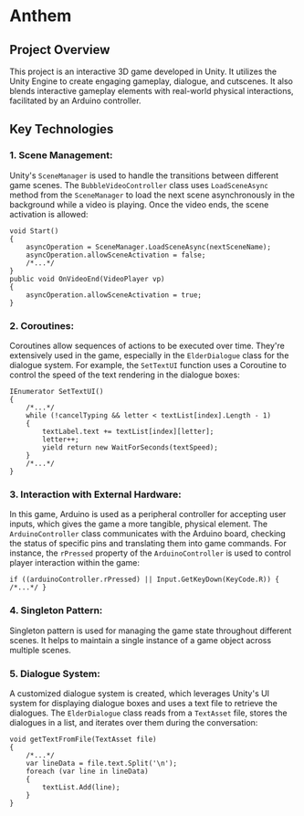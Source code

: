 # Anthem
## Project Overview
This project is an interactive 3D game developed in Unity. It utilizes the Unity Engine to create engaging gameplay, dialogue, and cutscenes. It also blends interactive gameplay elements with real-world physical interactions, facilitated by an Arduino controller.

## Key Technologies
### 1. Scene Management:
Unity's `SceneManager` is used to handle the transitions between different game scenes. The `BubbleVideoController` class uses `LoadSceneAsync` method from the `SceneManager` to load the next scene asynchronously in the background while a video is playing. Once the video ends, the scene activation is allowed:
```
void Start()
{
    asyncOperation = SceneManager.LoadSceneAsync(nextSceneName);
    asyncOperation.allowSceneActivation = false;
    /*...*/
}
public void OnVideoEnd(VideoPlayer vp)
{
    asyncOperation.allowSceneActivation = true;
}
```

### 2. Coroutines:
Coroutines allow sequences of actions to be executed over time. They're extensively used in the game, especially in the `ElderDialogue` class for the dialogue system. For example, the `SetTextUI` function uses a Coroutine to control the speed of the text rendering in the dialogue boxes:
```
IEnumerator SetTextUI()
{
    /*...*/
    while (!cancelTyping && letter < textList[index].Length - 1)
    {
        textLabel.text += textList[index][letter];
        letter++;
        yield return new WaitForSeconds(textSpeed);
    }
    /*...*/
}
```

### 3. Interaction with External Hardware:
In this game, Arduino is used as a peripheral controller for accepting user inputs, which gives the game a more tangible, physical element. The `ArduinoController` class communicates with the Arduino board, checking the status of specific pins and translating them into game commands. For instance, the `rPressed` property of the `ArduinoController` is used to control player interaction within the game:
```
if ((arduinoController.rPressed) || Input.GetKeyDown(KeyCode.R)) { /*...*/ }
```

### 4. Singleton Pattern:
Singleton pattern is used for managing the game state throughout different scenes. It helps to maintain a single instance of a game object across multiple scenes.

### 5. Dialogue System:
A customized dialogue system is created, which leverages Unity's UI system for displaying dialogue boxes and uses a text file to retrieve the dialogues. The `ElderDialogue` class reads from a  `TextAsset` file, stores the dialogues in a list, and iterates over them during the conversation:
```
void getTextFromFile(TextAsset file)
{
    /*...*/
    var lineData = file.text.Split('\n');
    foreach (var line in lineData)
    {
        textList.Add(line);
    }
}
```

